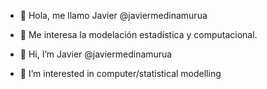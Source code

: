 - 👋 Hola, me llamo Javier @javiermedinamurua
- 👀 Me interesa la modelación estadística y computacional.

- 👋 Hi, I’m Javier @javiermedinamurua
- 👀 I’m interested in computer/statistical modelling

<!---
javiermedinamurua/javiermedinamurua is a ✨ special ✨ repository because its `README.md` (this file) appears on your GitHub profile.
You can click the Preview link to take a look at your changes.
--->
